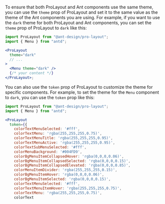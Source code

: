 To ensure that both ProLayout and Ant components use the same theme, you can use the `theme` prop of ProLayout and set it to the same value as the theme of the Ant components you are using.
For example, if you want to use the `dark` theme for both ProLayout and Ant components, you can set the `theme` prop of ProLayout to `dark` like this:

```jsx
import ProLayout from "@ant-design/pro-layout";
import { Menu } from "antd";

<ProLayout
  theme="dark"
  // ...
>
  <Menu theme="dark" />
  {/* your content */}
</ProLayout>;
```

You can also use the `token` prop of ProLayout to customize the theme for specific components. For example, to set the theme for the `Menu` component to `dark`, you can use the `token` prop like this:

```jsx
import ProLayout from "@ant-design/pro-layout";
import { Menu } from "antd";

<ProLayout
  token={{
    colorTextMenuSelected: '#fff',
    colorTextMenu: 'rgba(255,255,255,0.75)',
    colorTextMenuTitle: 'rgba(255,255,255,0.95)',
    colorTextMenuActive: 'rgba(255,255,255,0.95)',
    colorTextSubMenuSelected: '#fff',
    colorMenuBackground: '#004FD9',
    colorBgMenuItemCollapsedHover: 'rgba(0,0,0,0.06)',
    colorBgMenuItemCollapsedSelected: 'rgba(0,0,0,0.15)',
    colorBgMenuItemCollapsedElevated: 'rgba(0,0,0,0.85)',
    colorMenuItemDivider: 'rgba(255,255,255,0.15)',
    colorBgMenuItemHover: 'rgba(0,0,0,0.06)',
    colorBgMenuItemSelected: 'rgba(0,0,0,0.15)',
    colorTextMenuSelected: '#fff',
    colorTextMenuItemHover: 'rgba(255,255,255,0.75)',
    colorTextMenu: 'rgba(255,255,255,0.75)',
    colorText
```
